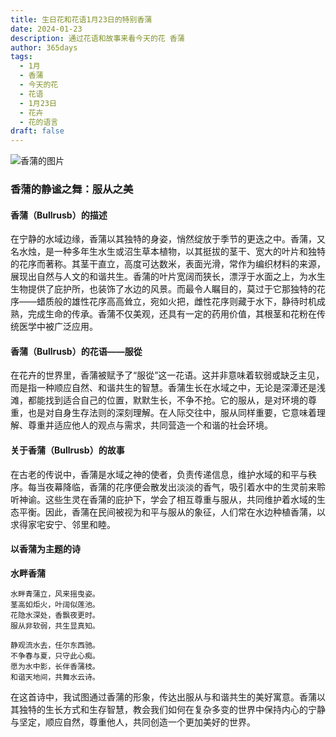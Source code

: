 ```yaml
---
title: 生日花和花语1月23日的特别香蒲
date: 2024-01-23
description: 通过花语和故事来看今天的花 香蒲
author: 365days
tags:
  - 1月
  - 香蒲
  - 今天的花
  - 花语
  - 1月23日
  - 花卉
  - 花的语言
draft: false
---
```


![香蒲的图片](https://cdn.pixabay.com/photo/2015/07/13/16/03/reeds-843366_1280.jpg#center)


### 香蒲的静谧之舞：服从之美

#### 香蒲（Bullrusb）的描述

在宁静的水域边缘，香蒲以其独特的身姿，悄然绽放于季节的更迭之中。香蒲，又名水烛，是一种多年生水生或沼生草本植物，以其挺拔的茎干、宽大的叶片和独特的花序而著称。其茎干直立，高度可达数米，表面光滑，常作为编织材料的来源，展现出自然与人文的和谐共生。香蒲的叶片宽阔而狭长，漂浮于水面之上，为水生生物提供了庇护所，也装饰了水边的风景。而最令人瞩目的，莫过于它那独特的花序——蜡质般的雄性花序高高耸立，宛如火把，雌性花序则藏于水下，静待时机成熟，完成生命的传承。香蒲不仅美观，还具有一定的药用价值，其根茎和花粉在传统医学中被广泛应用。

#### 香蒲（Bullrusb）的花语——服從

在花卉的世界里，香蒲被赋予了“服從”这一花语。这并非意味着软弱或缺乏主见，而是指一种顺应自然、和谐共生的智慧。香蒲生长在水域之中，无论是深潭还是浅滩，都能找到适合自己的位置，默默生长，不争不抢。它的服从，是对环境的尊重，也是对自身生存法则的深刻理解。在人际交往中，服从同样重要，它意味着理解、尊重并适应他人的观点与需求，共同营造一个和谐的社会环境。

#### 关于香蒲（Bullrusb）的故事

在古老的传说中，香蒲是水域之神的使者，负责传递信息，维护水域的和平与秩序。每当夜幕降临，香蒲的花序便会散发出淡淡的香气，吸引着水中的生灵前来聆听神谕。这些生灵在香蒲的庇护下，学会了相互尊重与服从，共同维护着水域的生态平衡。因此，香蒲在民间被视为和平与服从的象征，人们常在水边种植香蒲，以求得家宅安宁、邻里和睦。

#### 以香蒲为主题的诗

**水畔香蒲**

	水畔青蒲立，风来摇曳姿。  
	茎高如炬火，叶阔似莲池。  
	花隐水深处，香飘夜更时。  
	服从非软弱，共生显真知。
	
	静观流水去，任尔东西驰。  
	不争春与夏，只守此心痴。  
	愿为水中影，长伴香蒲枝。  
	和谐天地间，共舞水云诗。

在这首诗中，我试图通过香蒲的形象，传达出服从与和谐共生的美好寓意。香蒲以其独特的生长方式和生存智慧，教会我们如何在复杂多变的世界中保持内心的宁静与坚定，顺应自然，尊重他人，共同创造一个更加美好的世界。